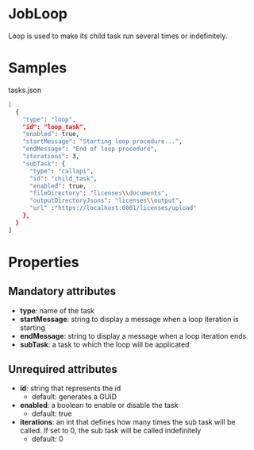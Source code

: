 # JobLoop

Loop is used to make its child task run several times or indefinitely.

# Samples

tasks.json 
```sh
[
  {
    "type": "loop",
    "id": "loop_task",
    "enabled": true,
    "startMessage": "Starting loop procedure...",
    "endMessage": "End of loop procedure",
    "iterations": 3,
    "subTask": {
      "type": "callapi",
      "id": "child_task",
      "enabled": true,
      "fileDirectory": "licenses\\documents",
      "outputDirectoryJsons": "licenses\\output",
      "url" :"https://localhost:6001/licenses/upload"
    },
  }
] 
```


# Properties

## Mandatory attributes
- **type**: name of the task
- **startMessage**: string to display a message when a loop iteration is starting
- **endMessage**: string to display a message when a loop iteration ends
- **subTask**: a task to which the loop will be applicated
    
## Unrequired attributes
- **id**: string that represents the id
    - default: generates a GUID
- **enabled**: a boolean to enable or disable the task
    - default: true
- **iterations**: an int that defines how many times the sub task will be called. If set to 0, the sub task will be called indefinitely
    - default: 0